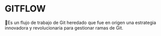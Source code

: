 # GITFLOW

Es un flujo de trabajo de Git heredado que fue en origen una estrategia innovadora y revolucionaria para gestionar ramas de Git.

